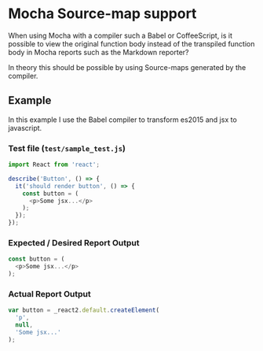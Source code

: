 # Mocha Source-map support

When using Mocha with a compiler such a Babel or CoffeeScript, is it possible to view the original function body instead of the transpiled function body in Mocha reports such as the Markdown reporter?

In theory this should be possible by using Source-maps generated by the compiler.

## Example

In this example I use the Babel compiler to transform es2015 and jsx to javascript.

### Test file (`test/sample_test.js`)

```js
import React from 'react';

describe('Button', () => {
  it('should render button', () => {
    const button = (
      <p>Some jsx...</p>
    );
  });
});
```

### Expected / Desired Report Output

```js
const button = (
  <p>Some jsx...</p>
);
```

### Actual Report Output

```js
var button = _react2.default.createElement(
  'p',
  null,
  'Some jsx...'
);
```
